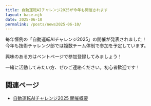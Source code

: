 ```yaml
---
title: 自動運転AIチャレンジ2025が今年も開催されます
layout: base.njk
date: 2025-06-10
permalink: /posts/news2025-06-10/
---
```


毎年恒例の「自動運転AIチャレンジ2025」の開催が発表されました！  
今年も技術チャレンジ部では複数チーム体制で参加を予定しています。

興味のある方はベントページで参加登録してみましょう！

一緒に活動してみたい方、ぜひご連絡ください。初心者歓迎です！

## 関連ページ

- [自動運転AIチャレンジ2025 開催概要](https://www.jsae.or.jp/jaaic2025/overview/)